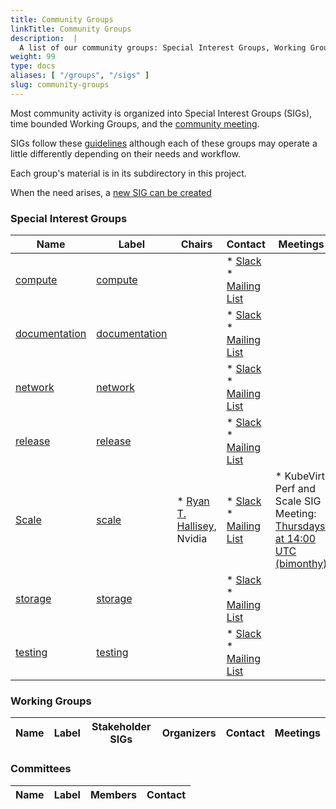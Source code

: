 ```yaml
---
title: Community Groups
linkTitle: Community Groups
description:  |
  A list of our community groups: Special Interest Groups, Working Groups and Committees.
weight: 99
type: docs
aliases: [ "/groups", "/sigs" ]
slug: community-groups
---
```


<!---
This is an autogenerated file!

Please do not edit this file directly, but instead make changes to the
sigs.yaml file in the project root.

To understand how this file is generated, see https://github.com/kubevirt/community/tools/sigs/generator/README.md
--->

Most community activity is organized into Special Interest Groups (SIGs),
time bounded Working Groups, and the [community meeting](communication/README.md#weekly-meeting).

SIGs follow these [guidelines](governance.md) although each of these groups may operate a little differently
depending on their needs and workflow.

Each group's material is in its subdirectory in this project.

When the need arises, a [new SIG can be created](sig-wg-lifecycle.md)

### Special Interest Groups

| Name | Label | Chairs | Contact | Meetings |
|------|-------|--------|---------|----------|
|[compute](sig-compute/README.md)|[compute](https://github.com/kubevirt/kubevirt/labels/sig%2Fcompute)||* [Slack](https://kubernetes.slack.com/messages/)<br>* [Mailing List]()|
|[documentation](sig-documentation/README.md)|[documentation](https://github.com/kubevirt/kubevirt/labels/sig%2Fdocumentation)||* [Slack](https://kubernetes.slack.com/messages/)<br>* [Mailing List]()|
|[network](sig-network/README.md)|[network](https://github.com/kubevirt/kubevirt/labels/sig%2Fnetwork)||* [Slack](https://kubernetes.slack.com/messages/)<br>* [Mailing List]()|
|[release](sig-release/README.md)|[release](https://github.com/kubevirt/kubevirt/labels/sig%2Frelease)||* [Slack](https://kubernetes.slack.com/messages/)<br>* [Mailing List]()|
|[Scale](sig-scale/README.md)|[scale](https://github.com/kubevirt/kubevirt/labels/sig%2Fscale)|* [Ryan T. Hallisey](https://github.com/rthallisey), Nvidia<br>|* [Slack](https://kubernetes.slack.com/messages/kubevirt-dev)<br>* [Mailing List](https://groups.google.com/forum/#!forum/kubevirt-dev)|* KubeVirt Perf and Scale SIG Meeting: [Thursdays at 14:00 UTC (bimonthy)](https://zoom.us/j/3205945033)<br>
|[storage](sig-storage/README.md)|[storage](https://github.com/kubevirt/kubevirt/labels/sig%2Fstorage)||* [Slack](https://kubernetes.slack.com/messages/)<br>* [Mailing List]()|
|[testing](sig-testing/README.md)|[testing](https://github.com/kubevirt/kubevirt/labels/sig%2Ftesting)||* [Slack](https://kubernetes.slack.com/messages/)<br>* [Mailing List]()|

### Working Groups

| Name | Label | Stakeholder SIGs |Organizers | Contact | Meetings |
|------|-------|------------------|-----------|---------|----------|

### Committees

| Name |  Label | Members | Contact |
|------|--------|---------|---------|
<!-- BEGIN CUSTOM CONTENT -->

<!-- END CUSTOM CONTENT -->
